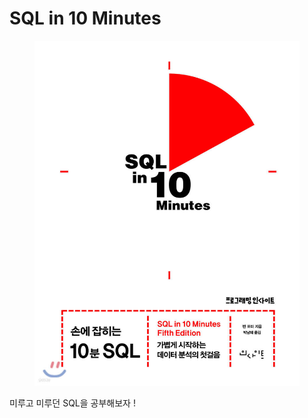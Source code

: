 # SQL in 10 Minutes

<figure><img src="../../.gitbook/assets/image (2) (1) (1).png" alt=""><figcaption></figcaption></figure>

미루고 미루던 SQL을 공부해보자 !
